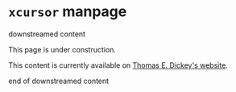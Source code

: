 # `xcursor` manpage

downstreamed content

This page is under construction.

This content is currently available on [Thomas E. Dickey's website](https://invisible-island.net/xterm/xcursor/xcursor.html).

end of downstreamed content
